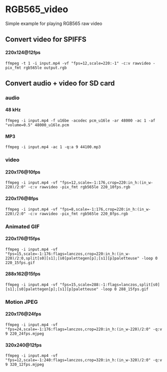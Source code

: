 # RGB565_video

Simple example for playing RGB565 raw video

## Convert video for SPIFFS

#### 220x124@12fps

`ffmpeg -t 1 -i input.mp4 -vf "fps=12,scale=220:-1" -c:v rawvideo -pix_fmt rgb565le output.rgb`

## Convert audio + video for SD card

### audio

#### 48 kHz

`ffmpeg -i input.mp4 -f u16be -acodec pcm_u16le -ar 48000 -ac 1 -af "volume=0.5" 48000_u16le.pcm`

#### MP3

`ffmpeg -i input.mp4 -ac 1 -q:a 9 44100.mp3`

### video

#### 220x176@10fps

`ffmpeg -i input.mp4 -vf "fps=12,scale=-1:176,crop=220:in_h:(in_w-220)/2:0" -c:v rawvideo -pix_fmt rgb565le 220_10fps.rgb`

#### 220x176@8fps

`ffmpeg -i input.mp4 -vf "fps=8,scale=-1:176,crop=220:in_h:(in_w-220)/2:0" -c:v rawvideo -pix_fmt rgb565le 220_8fps.rgb`

### Animated GIF

#### 220x176@15fps

`ffmpeg -i input.mp4 -vf "fps=15,scale=-1:176:flags=lanczos,crop=220:in_h:(in_w-220)/2:0,split[s0][s1];[s0]palettegen[p];[s1][p]paletteuse" -loop 0 220_15fps.gif`

#### 288x162@15fps

`ffmpeg -i input.mp4 -vf "fps=15,scale=288:-1:flags=lanczos,split[s0][s1];[s0]palettegen[p];[s1][p]paletteuse" -loop 0 288_15fps.gif`

### Motion JPEG

#### 220x176@24fps

`ffmpeg -i input.mp4 -vf "fps=24,scale=-1:176:flags=lanczos,crop=220:in_h:(in_w-220)/2:0" -q:v 9 220_24fps.mjpeg`

#### 320x240@12fps

`ffmpeg -i input.mp4 -vf "fps=12,scale=-1:240:flags=lanczos,crop=320:in_h:(in_w-320)/2:0" -q:v 9 320_12fps.mjpeg`
